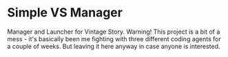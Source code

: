 # Simple VS Manager

Manager and Launcher for Vintage Story.
Warning! This project is a bit of a mess - it's basically been me fighting with three different coding agents for a couple of weeks.
But leaving it here anyway in case anyone is interested.
